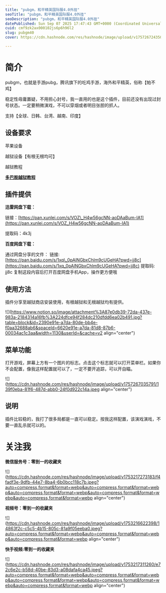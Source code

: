 ```yaml
---
title: "pubgm，和平精英国际服4.0外挂"
seoTitle: "pubgm，和平精英国际服4.0外挂"
seoDescription: "pubgm，和平精英国际服4.0外挂"
datePublished: Sun Sep 07 2025 17:47:43 GMT+0000 (Coordinated Universal Time)
cuid: cmf9zk2ax000102js6p6h96l2
slug: pubgm40
cover: https://cdn.hashnode.com/res/hashnode/image/upload/v1757267243502/baf08d76-c967-40ef-822d-e3d3b3d551fd.png

---
```


# **简介**

pubgm，也就是手游pubg，腾讯旗下的吃鸡手游，海外和平精英，俗称【帕不鸡】

稳定性毋庸置疑，不用担心封号，我一直用的也是这个插件，目前还没有出现过封号状态。一定要稍微演戏，不可以穿烟或者明目张胆的抓人。

支持【全球、日韩、台湾、越南、印度】

## 设备要求

苹果设备

越狱设备【有根无根均可】

越狱教程

[**多巴胺越狱教程**](https://lingdaoyi.hashnode.dev/5asa5be06io66lak54ux5pwz56il)

## 插件提供

**迅雷网盘下载：**

链接：[https://pan.xunlei.com/s/VOZ\_H4w56gcNN-aoDAaBum-IA1](https://pan.xunlei.com/s/VOZ_H4w56gcNN-aoDAaBum-IA1)

提取码：4k3j

**百度网盘下载：**

通过网盘分享的文件： 链接: [https://pan.baidu.com/s/1xq\_0pAlNGbxChlm9cUGeHA?pwd=jj8c](https://pan.baidu.com/s/1xq_0pAlNGbxChlm9cUGeHA?pwd=jj8c) 提取码: jj8c 复制这段内容后打开百度网盘手机App，操作更方便哦

## 使用方法

插件分享至越狱商店安装使用，有根越狱和无根越狱均有提供。

![](https://www.notion.so/image/attachment%3A87e0db39-72da-437e-983a-2184314a16fb%3A224dfce94f284dc210dfdd6ea02b491.jpg?table=block&id=2390e91e-a7da-80de-bb4e-f0aa32688ab6&spaceId=6620e91e-a7da-81d8-87b6-00034ac1c3aa&width=1130&userId=&cache=v2 align="center")

## 菜单功能

打开游戏，屏幕上方有一个图片的标志。点击这个标志就可以打开菜单栏。如果你不会配置，像我这样配置就可以了，一定不要开追踪，可以开自瞄。

![](https://cdn.hashnode.com/res/hashnode/image/upload/v1757267035791/139f0eba-81f6-487d-abb0-24f0d922c14a.jpeg align="center")

## 说明

插件比较稳的，我打了很多局都是一直可以稳定。按我这样配置，该演戏演戏，不要一直乱杀就可以的。

# **关注我**

**微信服务号：零到一的收藏夹**

![](https://cdn.hashnode.com/res/hashnode/image/upload/v1753217273183/f4fadf3e-9dfb-44e7-8ba4-6b0bcc118c7b.jpeg?auto=compress,format&format=webp&auto=compress,format&format=webp&auto=compress,format&format=webp&auto=compress,format&format=webp&auto=compress,format&format=webp align="center")

**视频号：零到一的收藏夹**

![](https://cdn.hashnode.com/res/hashnode/image/upload/v1753216622398/14863f2c-c5c5-4b15-805c-81a9f05eeba0.jpeg?auto=compress,format&format=webp&auto=compress,format&format=webp&auto=compress,format&format=webp align="center")

**快手视频:零到一的收藏夹**

![](https://cdn.hashnode.com/res/hashnode/image/upload/v1753217311260/e72c6e2c-b58d-40be-83d3-a08dafa4ca45.jpeg?auto=compress,format&format=webp&auto=compress,format&format=webp&auto=compress,format&format=webp&auto=compress,format&format=webp&auto=compress,format&format=webp align="center")